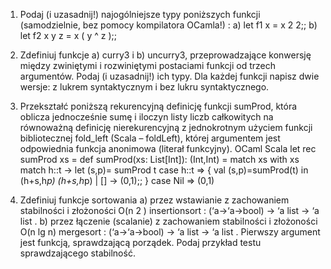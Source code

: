 
1. Podaj (i uzasadnij!) najogólniejsze typy poniższych funkcji (samodzielnie, bez pomocy kompilatora
OCamla!) :
 a) let f1 x = x 2 2;; b) let f2 x y z = x ( y ^ z );;
2. Zdefiniuj funkcje a) curry3 i b) uncurry3, przeprowadzające konwersję między zwiniętymi i rozwiniętymi
 postaciami funkcji od trzech argumentów. Podaj (i uzasadnij!) ich typy.
 Dla każdej funkcji napisz dwie wersje: z lukrem syntaktycznym i bez lukru syntaktycznego.
3. Przekształć poniższą rekurencyjną definicję funkcji sumProd, która oblicza jednocześnie
 sumę i iloczyn listy liczb całkowitych na równoważną definicję nierekurencyjną z
 jednokrotnym użyciem funkcji bibliotecznej fold_left (Scala – foldLeft), której argumentem jest
 odpowiednia funkcja anonimowa (literał funkcyjny).
 OCaml Scala
let rec sumProd xs = def sumProd(xs: List[Int]): (Int,Int) =
match xs with xs match
 h::t -> let (s,p)= sumProd t case h::t => { val (s,p)=sumProd(t)
 in (h+s,h*p) (h+s,h*p)
 | [] -> (0,1);; }
 case Nil => (0,1)

5. Zdefiniuj funkcje sortowania
a) przez wstawianie z zachowaniem stabilności i złożoności O(n
2
)
 insertionsort : (‘a->‘a->bool) -> ‘a list -> ‘a list .
b) przez łączenie (scalanie) z zachowaniem stabilności i złożoności O(n lg n)
 mergesort : (‘a->‘a->bool) -> ‘a list -> ‘a list .
Pierwszy argument jest funkcją, sprawdzającą porządek. Podaj przykład testu sprawdzającego
stabilność.
